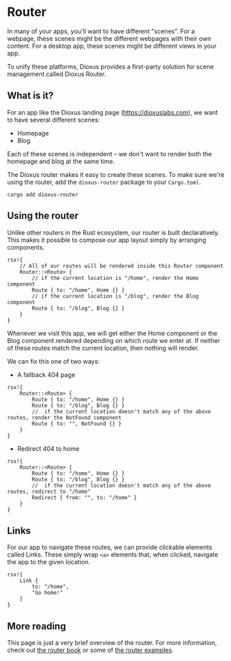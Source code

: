 # Router

In many of your apps, you'll want to have different "scenes". For a webpage, these scenes might be the different webpages with their own content. For a desktop app, these scenes might be different views in your app.

To unify these platforms, Dioxus provides a first-party solution for scene management called Dioxus Router.

## What is it?

For an app like the Dioxus landing page (https://dioxuslabs.com), we want to have several different scenes:

- Homepage
- Blog

Each of these scenes is independent – we don't want to render both the homepage and blog at the same time.

The Dioxus router makes it easy to create these scenes. To make sure we're using the router, add the `dioxus-router` package to your `Cargo.toml`.

```shell
cargo add dioxus-router
```

## Using the router

Unlike other routers in the Rust ecosystem, our router is built declaratively. This makes it possible to compose our app layout simply by arranging components.

```rust, no_run
rsx!{
    // All of our routes will be rendered inside this Router component
    Router::<Route> {
        // if the current location is "/home", render the Home component
        Route { to: "/home", Home {} }
        // if the current location is "/blog", render the Blog component
        Route { to: "/blog", Blog {} }
    }
}
```

Whenever we visit this app, we will get either the Home component or the Blog component rendered depending on which route we enter at. If neither of these routes match the current location, then nothing will render.

We can fix this one of two ways:

- A fallback 404 page

```rust, no_run
rsx!{
    Router::<Route> {
        Route { to: "/home", Home {} }
        Route { to: "/blog", Blog {} }
        //  if the current location doesn't match any of the above routes, render the NotFound component
        Route { to: "", NotFound {} }
    }
}
```

- Redirect 404 to home

```rust, no_run
rsx!{
    Router::<Route> {
        Route { to: "/home", Home {} }
        Route { to: "/blog", Blog {} }
        //  if the current location doesn't match any of the above routes, redirect to "/home"
        Redirect { from: "", to: "/home" }
    }
}
```

## Links

For our app to navigate these routes, we can provide clickable elements called Links. These simply wrap `<a>` elements that, when clicked, navigate the app to the given location.

```rust, no_run
rsx!{
    Link {
        to: "/home",
        "Go home!"
    }
}
```

## More reading

This page is just a very brief overview of the router. For more information, check out [the router book](https://dioxuslabs.com/docs/0.3/router/) or some of [the router examples](https://github.com/DioxusLabs/dioxus/blob/master/examples/router.rs).
